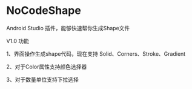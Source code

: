 # NoCodeShape
Android Studio 插件，能够快速帮你生成Shape文件

V1.0 功能

1、界面操作生成shape代码，现在支持 Solid、Corners、Stroke、Gradient

2、对于Color属性支持颜色选择器

3、对于数量单位支持下拉选择
